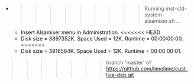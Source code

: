 * >>>>>>>>> Running inst-std-system-alsamixer.sh ...
  * Insert Alsamixer menu in Administration.
<<<<<<< HEAD
  * Disk size = 3897352K. Space Used = 12K. Runtime = 00:00:00:00.
=======
  * Disk size = 3916584K. Space Used = 12K. Runtime = 00:00:00:01.
>>>>>>> branch 'master' of https://github.com/limelime/cust-live-deb.git
